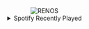<div align="center">
<picture>
    <source media="(prefers-color-scheme: dark)" srcset="https://i.ibb.co/PZvpsjy3/output-gif.gif">
    <source media="(prefers-color-scheme: light)" srcset="https://i.ibb.co/PZvpsjy3/output-gif.gif">
    <img alt="RENOS" src="https://i.ibb.co/PZvpsjy3/output-gif.gif">
</picture>
<details>
<summary>Spotify Recently Played</summary>
<img src="https://spotify-recently-played-readme.vercel.app/api?user=31d6d6zerc5ct6kck32na2ozsqf4&unique=1&width=400" alt="Spotify" />
</details>
</div>

<!-- Image deletion URL: https://ibb.co/FbLvk31N/5983bc620f40f1819ec5667684816f4e -->